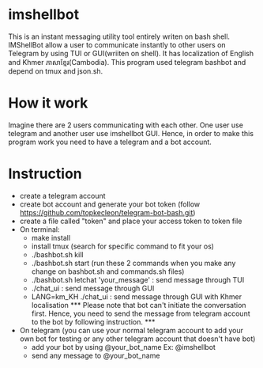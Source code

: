 # imshellbot
This is an instant messaging utility tool entirely writen on bash shell. IMShellBot allow a user to communicate instantly to other users on Telegram by using TUI or GUI(wriiten on shell). It has localization of English and Khmer ភាសាខ្មែរ(Cambodia). This program used telegram bashbot and depend on tmux and json.sh.

# How it work
Imagine there are 2 users communicating with each other. One user use telegram and another user use imshellbot GUI. Hence, in order to make this program work you need to have a telegram and a bot account. 

# Instruction
- create a telegram account
- create bot account and generate your bot token (follow https://github.com/topkecleon/telegram-bot-bash.git)
- create a file called "token" and place your access token to token file
- On terminal:
  - make install
  - install tmux (search for specific command to fit your os)
  - ./bashbot.sh kill 
  - ./bashbot.sh start (run these 2 commands when you make any change on bashbot.sh and commands.sh files)
  - ./bashbot.sh letchat 'your_message' : send message through TUI
  - ./chat_ui : send message through GUI
  - LANG=km_KH ./chat_ui : send message through GUI with Khmer localisation
  *** Please note that bot can't initiate the conversation first. Hence, you need to send the message from telegram account to the bot by following instruction. ***
- On telegram (you can use your normal telegram account to add your own bot for testing or any other telegram account that doesn't have bot)
  - add your bot by using @your_bot_name Ex: @imshellbot
  - send any message to @your_bot_name 

